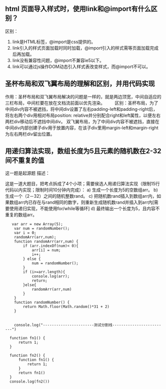 ## html 页面导入样式时，使用link和@import有什么区别？
 
   区别：
   1. link是HTML标签，@import是css提供的。
   2. link引入的样式页面加载时同时加载，@import引入的样式需等页面加载完成后再加载。
   3. link没有兼容性问题，@import不兼容ie5以下。
   4. link可以通过js操作DOM动态引入样式表改变样式，而@import不可以。
 
## 圣杯布局和双飞翼布局的理解和区别，并用代码实现
 
   作用：圣杯布局和双飞翼布局解决的问题是一样的，就是两边顶宽，中间自适应的三栏布局，中间栏要在放在文档流前面以优先渲染。
   区别：圣杯布局，为了中间div内容不被遮挡，将中间div设置了左右padding-left和padding-right后，将左右两个div用相对布局position: relative并分别配合right和left属性，以便左右两栏div移动后不遮挡中间div。
        双飞翼布局，为了中间div内容不被遮挡，直接在中间div内部创建子div用于放置内容，在该子div里用margin-left和margin-right为左右两栏div留出位置。
 
 
 
## 用递归算法实现，数组长度为5且元素的随机数在2-32间不重复的值
 
   这一题是起源题
   描述：
 
   这是一道大题目，把考点拆成了4个小项；需要侯选人用递归算法实现（限制15行代码以内实现；限制时间10分钟内完成）：
   a) 生成一个长度为5的空数组arr。
   b) 生成一个（2－32）之间的随机整数rand。
   c) 把随机数rand插入到数组arr内，如果数组arr内已存在与rand相同的数字，则重新生成随机数rand并插入到arr内[需要使用递归实现，不能使用for/while等循环]
   d) 最终输出一个长度为5，且内容不重复的数组arr。


```$xslt
   var arr = new Array(5);
    var num = randomNumber();
    var i = 0;
    randomArr(arr,num);
    function randomArr(arr,num) {
        if (arr.indexOf(num)< 0){
            arr[i] = num;
            i++;
        } else {
            num = randomNumber();
        }
        if (i>=arr.length){
            console.log(arr);
            return;
        }else{
            randomArr(arr,num)
        }
    }
    function randomNumber() {
        return Math.floor(Math.random()*31 + 2)
    }


    console.log("-----------------------测试分割线-------------------------")

  function fn1() {
      return 1;
  }

  function fn2() {
      function fn1() {
          return 1;
      }
      return fn1()
  }
  console.log(fn2())
```
